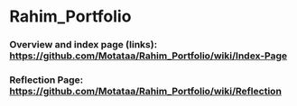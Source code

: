 # Rahim_Portfolio

### Overview and index page (links): https://github.com/Motataa/Rahim_Portfolio/wiki/Index-Page

### Reflection Page: https://github.com/Motataa/Rahim_Portfolio/wiki/Reflection
